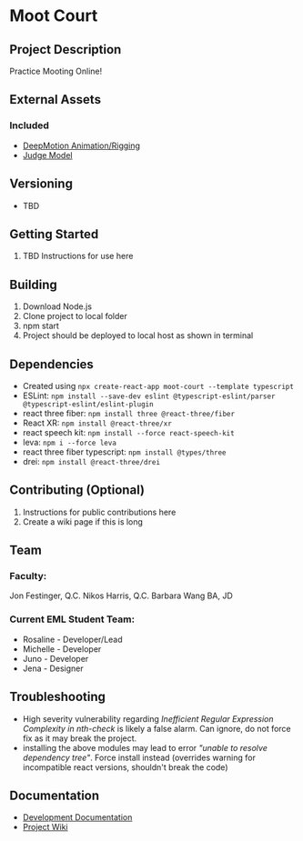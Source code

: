 # Moot Court
## Project Description
Practice Mooting Online!

## External Assets

### Included
- [DeepMotion Animation/Rigging](https://docs.readyplayer.me/ready-player-me/#who-can-use-ready-player-me)
- [Judge Model](https://docs.readyplayer.me/ready-player-me/#who-can-use-ready-player-me)

## Versioning
- TBD

## Getting Started

1. TBD Instructions for use here

## Building

1. Download Node.js
2. Clone project to local folder
3. npm start
4. Project should be deployed to local host as shown in terminal

## Dependencies
- Created using `npx create-react-app moot-court --template typescript`
- ESLint: `npm install --save-dev eslint @typescript-eslint/parser @typescript-eslint/eslint-plugin`
- react three fiber: `npm install three @react-three/fiber`
- React XR: `npm install @react-three/xr`
- react speech kit: `npm install --force react-speech-kit`
- leva: `npm i --force leva`
- react three fiber typescript: `npm install @types/three`
- drei: `npm install @react-three/drei`

## Contributing (Optional) 

1. Instructions for public contributions here
2. Create a wiki page if this is long

## Team

### Faculty:
Jon Festinger, Q.C.
Nikos Harris, Q.C.
Barbara Wang BA, JD

### Current EML Student Team:

- Rosaline - Developer/Lead
- Michelle - Developer
- Juno - Developer
- Jena - Designer

## Troubleshooting
- High severity vulnerability regarding *Inefficient Regular Expression Complexity in nth-check* is likely a false alarm. Can ignore, do not force fix as it may break the project.
- installing the above modules may lead to error *"unable to resolve dependency tree"*. Force install instead (overrides warning for incompatible react versions, shouldn't break the code)

## Documentation
- [Development Documentation](https://github.com/ubcemergingmedialab/MootCourt/blob/master/Development%20Documentation.md)
- [Project Wiki](https://wiki.ubc.ca/Documentation:Moot_Court#Introduction)
